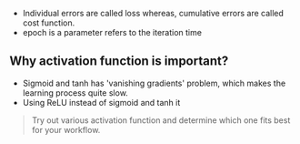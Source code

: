 -   Individual errors are called loss whereas, cumulative errors are called cost function.
-   epoch is a parameter refers to the iteration time

## Why activation function is important?

-   Sigmoid and tanh has 'vanishing gradients' problem, which makes the learning process quite slow.
-   Using ReLU instead of sigmoid and tanh it

> Try out various activation function and determine which one fits best for your workflow.
